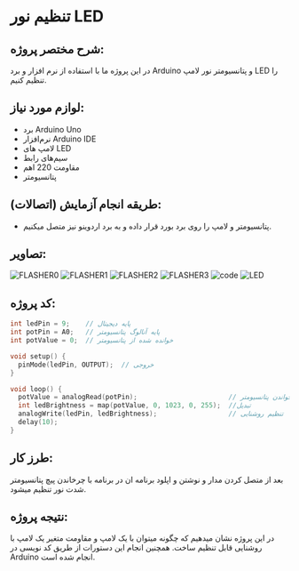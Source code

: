 
# تنظیم نور LED

## شرح مختصر پروژه:
در این پروژه ما با استفاده از نرم افزار و برد Arduino و پتانسیومتر نور لامپ LED را تنظیم کنیم.

## لوازم مورد نیاز:
-  برد Arduino Uno
- نرم‌افزار Arduino IDE
- لامپ های LED
- سیم‌های رابط
- مقاومت 220 اهم
- پتانسیومتر

## طریقه انجام آزمایش (اتصالات):
- پتانسیومتر و لامپ را روی برد بورد قرار داده و به برد اردوینو نیز متصل میکنیم.
## تصاویر:
![FLASHER0](https://github.com/user-attachments/assets/25e596f2-fa45-40a0-810f-e976f0a84c2d)
![FLASHER1](https://github.com/user-attachments/assets/0e1bc181-b070-40b9-b49c-6a3c0e8b327a)
![FLASHER2](https://github.com/user-attachments/assets/953f1c8e-2ef5-4650-9f15-ae651a38596f)
![FLASHER3](https://github.com/user-attachments/assets/50df2870-9758-40eb-a99d-f27a7c4ea8b1)
![code](https://github.com/user-attachments/assets/d235a127-4b00-4bfa-8369-e366fcf3a910)
![LED](https://github.com/user-attachments/assets/cdd543de-1533-42ae-b3dd-5930f5333e21)


## کد پروژه:
```cpp
int ledPin = 9;    // پایه دیجیتال
int potPin = A0;   // پایه آنالوگ پتانسیومتر
int potValue = 0;  // خوانده شده از پتانسیومتر

void setup() {
  pinMode(ledPin, OUTPUT);  // خروجی
}

void loop() {
  potValue = analogRead(potPin);                       // خواندن پتانسیومتر
  int ledBrightness = map(potValue, 0, 1023, 0, 255);  //تبدیل
  analogWrite(ledPin, ledBrightness);                  // تنظیم روشنایی
  delay(10);
}
```

## طرز کار:
بعد از متصل کردن مدار و نوشتن و اپلود برنامه ان در برنامه با چرخاندن پیچ پتانسیومتر شدت نور تنظیم میشود.
## نتیجه‌ پروژه:
در این پروژه نشان‌ میدهیم که چگونه میتوان با یک لامپ و مقاومت متغیر یک لامپ با روشنایی قابل تنظیم ساخت. همچنین انجام این دستورات از طریق کد نویسی در Arduino انجام شده است.